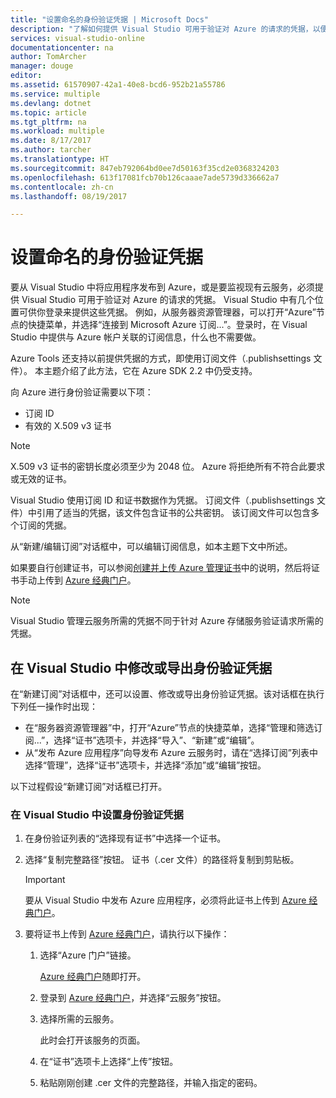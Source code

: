 ```yaml
---
title: "设置命名的身份验证凭据 | Microsoft Docs"
description: "了解如何提供 Visual Studio 可用于验证对 Azure 的请求的凭据，以便从 Visual Studio 将应用程序发布到 Azure 或者监视现有云服务。 "
services: visual-studio-online
documentationcenter: na
author: TomArcher
manager: douge
editor: 
ms.assetid: 61570907-42a1-40e8-bcd6-952b21a55786
ms.service: multiple
ms.devlang: dotnet
ms.topic: article
ms.tgt_pltfrm: na
ms.workload: multiple
ms.date: 8/17/2017
ms.author: tarcher
ms.translationtype: HT
ms.sourcegitcommit: 847eb792064bd0ee7d50163f35cd2e0368324203
ms.openlocfilehash: 613f17081fcb70b126caaae7ade5739d336662a7
ms.contentlocale: zh-cn
ms.lasthandoff: 08/19/2017

---
```

# <a name="setting-up-named-authentication-credentials"></a>设置命名的身份验证凭据
要从 Visual Studio 中将应用程序发布到 Azure，或是要监视现有云服务，必须提供 Visual Studio 可用于验证对 Azure 的请求的凭据。 Visual Studio 中有几个位置可供你登录来提供这些凭据。 例如，从服务器资源管理器，可以打开“Azure”节点的快捷菜单，并选择“连接到 Microsoft Azure 订阅...”。登录时，在 Visual Studio 中提供与 Azure 帐户关联的订阅信息，什么也不需要做。

Azure Tools 还支持以前提供凭据的方式，即使用订阅文件（.publishsettings 文件）。 本主题介绍了此方法，它在 Azure SDK 2.2 中仍受支持。

向 Azure 进行身份验证需要以下项：

* 订阅 ID
* 有效的 X.509 v3 证书

> [!NOTE]
> X.509 v3 证书的密钥长度必须至少为 2048 位。 Azure 将拒绝所有不符合此要求或无效的证书。
>
>

Visual Studio 使用订阅 ID 和证书数据作为凭据。 订阅文件（.publishsettings 文件）中引用了适当的凭据，该文件包含证书的公共密钥。 该订阅文件可以包含多个订阅的凭据。

从“新建/编辑订阅”对话框中，可以编辑订阅信息，如本主题下文中所述。

如果要自行创建证书，可以参阅[创建并上传 Azure 管理证书](https://msdn.microsoft.com/library/windowsazure/gg551722.aspx)中的说明，然后将证书手动上传到 [Azure 经典门户](http://go.microsoft.com/fwlink/?LinkID=213885)。

> [!NOTE]
> Visual Studio 管理云服务所需的凭据不同于针对 Azure 存储服务验证请求所需的凭据。
>
>

## <a name="modify-or-export-authentication-credentials-in-visual-studio"></a>在 Visual Studio 中修改或导出身份验证凭据
在“新建订阅”对话框中，还可以设置、修改或导出身份验证凭据。该对话框在执行下列任一操作时出现：

* 在“服务器资源管理器”中，打开“Azure”节点的快捷菜单，选择“管理和筛选订阅...”，选择“证书”选项卡，并选择“导入”、“新建”或“编辑”。
* 从“发布 Azure 应用程序”向导发布 Azure 云服务时，请在“选择订阅”列表中选择“管理”，选择“证书”选项卡，并选择“添加”或“编辑”按钮。

以下过程假设“新建订阅”对话框已打开。

### <a name="to-set-up-authentication-credentials-in-visual-studio"></a>在 Visual Studio 中设置身份验证凭据
1. 在身份验证列表的“选择现有证书”中选择一个证书。
2. 选择“复制完整路径”按钮。 证书（.cer 文件）的路径将复制到剪贴板。

   > [!IMPORTANT]
   > 要从 Visual Studio 中发布 Azure 应用程序，必须将此证书上传到 [Azure 经典门户](http://go.microsoft.com/fwlink/?LinkID=213885)。
   >
   >
3. 要将证书上传到 [Azure 经典门户](http://go.microsoft.com/fwlink/?LinkID=213885)，请执行以下操作：

   1. 选择“Azure 门户”链接。

        [Azure 经典门户](http://go.microsoft.com/fwlink/?LinkID=213885)随即打开。
   2. 登录到 [Azure 经典门户](http://go.microsoft.com/fwlink/?LinkID=213885)，并选择“云服务”按钮。
   3. 选择所需的云服务。

       此时会打开该服务的页面。
   4. 在“证书”选项卡上选择“上传”按钮。
   5. 粘贴刚刚创建 .cer 文件的完整路径，并输入指定的密码。

